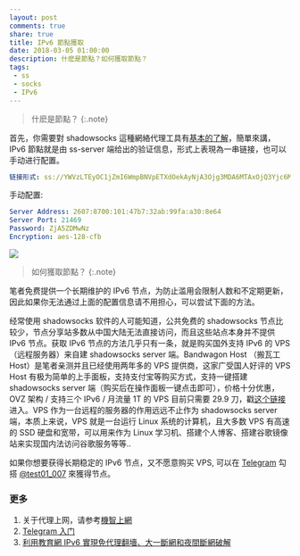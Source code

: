 ```yaml
---
layout: post
comments: true
share: true
title: IPv6 節點獲取
date: 2018-03-05 01:00:00
description: 什麽是節點？如何獲取節點？
tags: 
 - ss
 - socks
 - IPv6
---
```


> 什麽是節點？
{:.note}

首先，你需要對 shadowsocks 這種網絡代理工具有[基本的了解](https://vc2tea.com/whats-shadowsocks/)，簡單來講，IPv6 節點就是由 ss-server 端给出的验证信息，形式上表現為一串链接，也可以手动进行配置。

```yml
链接形式: ss://YWVzLTEyOC1jZmI6WmpBNVpETXdOekAyNjA3Ojg3MDA6MTAxOjQ3Yjc6MzJhYjo5OWZhOmEzMDo4ZTY0OjIxNDY5
```

手动配置:

```yml
Server Address: 2607:8700:101:47b7:32ab:99fa:a30:8e64
Server Port: 21469
Password: ZjA5ZDMwNz
Encryption: aes-128-cfb
```

![](http://telegra.ph/file/f17567e9fdca7ca96926b.png)

> 如何獲取節點？
{:.note}

笔者免费提供一个长期维护的 IPv6 节点，为防止滥用会限制人数和不定期更新，因此如果你无法通过上面的配置信息请不用担心，可以尝试下面的方法。

经常使用 shadowsocks 软件的人可能知道，公共免费的 shadowsocks 节点比较少，节点分享站多数从中国大陆无法直接访问，而且这些站点本身并不提供 IPv6 节点。获取 IPv6 节点的方法几乎只有一条，就是购买国外支持 IPv6 的 VPS（远程服务器）来自建 shadowsocks server 端。Bandwagon Host （搬瓦工 Host）是笔者亲测并且已经使用两年多的 VPS 提供商，这家广受国人好评的 VPS Host 有极为简单的上手面板，支持支付宝等购买方式，支持一键搭建 shadowsocks server 端（购买后在操作面板一键点击即可），价格十分优惠，OVZ 架构 / 支持三个 IPv6 / 月流量 1T 的 VPS 目前只需要 29.9 刀，戳[这个链接](https://bwh1.net/aff.php?aff=28820)进入。VPS 作为一台远程的服务器的作用远远不止作为 shadowsocks server 端，本质上来说，VPS 就是一台运行 Linux 系统的计算机，且大多数 VPS 有高速的 SSD 硬盘和宽带，可以用来作为 Linux 学习机、搭建个人博客、搭建谷歌镜像站来实现国内法访问谷歌服务等等..

如果你想要获得长期稳定的 IPv6 节点，又不愿意购买 VPS, 可以在 [Telegram](http://test007.gq/Telegram) 勾搭 [@test01_007](https://t.me/test01_007) 來獲得节点。

### 更多

1. 关于代理上网，请参考[機智上網](http://test007.gq/surf-the-real)
2. [Telegram 入门](http://test007.gq/Telegram)
3. [利用教育網 IPv6 實現免代理翻墻、大一斷網和夜間斷網破解](http://test007.gq/IPV6-edu)